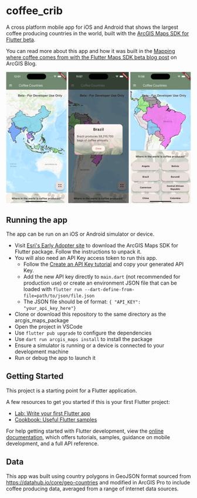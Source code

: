 # coffee_crib

A cross platform mobile app for iOS and Android that shows the largest coffee producing countries in the world, built with the [ArcGIS Maps SDK for Flutter beta](https://www.esri.com/arcgis-blog/products/developers/announcements/announcing-arcgis-maps-sdk-for-flutter-beta/).

You can read more about this app and how it was built in the [Mapping where coffee comes from with the Flutter Maps SDK beta blog post](https://www.esri.com/arcgis-blog/products/developers/developers/mapping-coffee-flutter-maps-sdk/) on ArcGIS Blog.

![Mobile app screen showing world map](CoffeeCrib.png)

## Running the app

The app can be run on an iOS or Android simulator or device. 

- Visit [Esri's Early Adopter site](https://earlyadopter.esri.com/enter/) to download the ArcGIS Maps SDK for Flutter package. Follow the instructions to unpack it. 
- You will also need an API Key access token to run this app.
    - Follow the [Create an API Key tutorial](https://developers.arcgis.com/documentation/security-and-authentication/api-key-authentication/tutorials/create-an-api-key/) and copy your generated API Key.
    - Add the new API key directly to `main.dart` (not recommended for production use) or create an environment JSON file that can be loaded with `flutter run --dart-define-from-file=path/to/json/file.json`
    - The JSON file should be of format: `{ "API_KEY": "your_api_key_here"}`
- Clone or download this repository to the same directory as the arcgis_maps_package
- Open the project in VSCode
- Use `flutter pub upgrade` to configure the dependencies
- Use `dart run arcgis_maps install` to install the package
- Ensure a simulator is running or a device is connected to your development machine
- Run or debug the app to launch it

## Getting Started

This project is a starting point for a Flutter application.

A few resources to get you started if this is your first Flutter project:

- [Lab: Write your first Flutter app](https://docs.flutter.dev/get-started/codelab)
- [Cookbook: Useful Flutter samples](https://docs.flutter.dev/cookbook)

For help getting started with Flutter development, view the
[online documentation](https://docs.flutter.dev/), which offers tutorials,
samples, guidance on mobile development, and a full API reference.

## Data

This app was built using country polygons in GeoJSON format sourced from https://datahub.io/core/geo-countries and modified in ArcGIS Pro to include coffee producing data, averaged from a range of internet data sources. 
